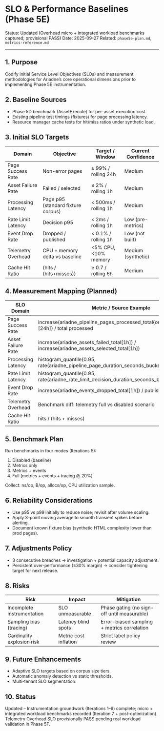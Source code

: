 # SLO & Performance Baselines (Phase 5E)

Status: Updated (Overhead micro + integrated workload benchmarks captured; provisional PASS)
Date: 2025-09-27
Related: `phase5e-plan.md`, `metrics-reference.md`

---

## 1. Purpose

Codify initial Service Level Objectives (SLOs) and measurement methodologies for Ariadne’s core operational dimensions prior to implementing Phase 5E instrumentation.

## 2. Baseline Sources

- Phase 5D benchmark (AssetExecute) for per-asset execution cost.
- Existing pipeline test timings (fixtures) for page processing latency.
- Resource manager cache tests for hit/miss ratios under synthetic load.

## 3. Initial SLO Targets

| Domain             | Objective                          | Target / Window      | Current Confidence |
| ------------------ | ---------------------------------- | -------------------- | ------------------ |
| Page Success Rate  | Non-error pages                    | ≥ 99% / rolling 24h  | Medium             |
| Asset Failure Rate | Failed / selected                  | ≤ 2% / rolling 1h    | Medium             |
| Processing Latency | Page p95 (standard fixture corpus) | < 500ms / rolling 1h | Medium             |
| Rate Limit Latency | Decision p95                       | < 2ms / rolling 1h   | Low (pre-metrics)  |
| Event Drop Rate    | Dropped / published                | < 0.1% / rolling 1h  | Low (not built)    |
| Telemetry Overhead | CPU + memory delta vs baseline     | <5% CPU, <10% memory | Medium (synthetic) |
| Cache Hit Ratio    | (hits / (hits+misses))             | ≥ 0.7 / rolling 6h   | Medium             |

## 4. Measurement Mapping (Planned)

| SLO Domain         | Metric / Source Example                                                                    |
| ------------------ | ------------------------------------------------------------------------------------------ |
| Page Success Rate  | increase(ariadne_pipeline_pages_processed_total{outcome="success"}[24h]) / total processed |
| Asset Failure Rate | increase(ariadne_assets_failed_total[1h]) / increase(ariadne_assets_selected_total[1h])    |
| Processing Latency | histogram_quantile(0.95, rate(ariadne_pipeline_page_duration_seconds_bucket[1h]))          |
| Rate Limit Latency | histogram_quantile(0.95, rate(ariadne_rate_limit_decision_duration_seconds_bucket[1h]))    |
| Event Drop Rate    | increase(ariadne_events_dropped_total[1h]) / published (derived)                           |
| Telemetry Overhead | Benchmark diff: telemetry full vs disabled scenario                                        |
| Cache Hit Ratio    | hits / (hits + misses)                                                                     |

## 5. Benchmark Plan

Run benchmarks in four modes (Iterations 5):

1. Disabled (baseline)
2. Metrics only
3. Metrics + events
4. Full (metrics + events + tracing @ 20%)

Collect: ns/op, B/op, allocs/op, CPU utilization sample.

## 6. Reliability Considerations

- Use p95 vs p99 initially to reduce noise; revisit after volume scaling.
- Apply 3-point moving average to smooth transient spikes before alerting.
- Document known fixture bias (synthetic HTML complexity lower than prod pages).

## 7. Adjustments Policy

- 3 consecutive breaches → investigation + potential capacity adjustment.
- Persistent over-performance (≥30% margin) → consider tightening target for next release.

## 8. Risks

| Risk                       | Impact                | Mitigation                                  |
| -------------------------- | --------------------- | ------------------------------------------- |
| Incomplete instrumentation | SLO unmeasurable      | Phase gating (no sign-off until measurable) |
| Sampling bias (tracing)    | Latency blind spots   | Error-biased sampling + metrics correlation |
| Cardinality explosion risk | Metric cost inflation | Strict label policy review                  |

## 9. Future Enhancements

- Adaptive SLO targets based on corpus size tiers.
- Automatic anomaly detection vs static thresholds.
- Multi-tenant SLO segmentation.

## 10. Status

Updated – Instrumentation groundwork (Iterations 1–6) complete; micro + integrated workload benchmarks recorded (Iteration 7 + post-optimization). Telemetry Overhead SLO provisionally PASS pending real workload validation in Phase 5F.

